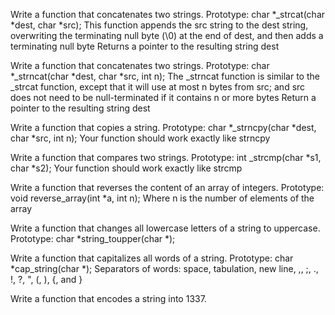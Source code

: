 Write a function that concatenates two strings.
Prototype: char *_strcat(char *dest, char *src);
This function appends the src string to the dest string, overwriting the terminating null byte (\0) at the end of dest, and then adds a terminating null byte
Returns a pointer to the resulting string dest

Write a function that concatenates two strings.
Prototype: char *_strncat(char *dest, char *src, int n);
The _strncat function is similar to the _strcat function, except that
it will use at most n bytes from src; and
src does not need to be null-terminated if it contains n or more bytes
Return a pointer to the resulting string dest

Write a function that copies a string.
Prototype: char *_strncpy(char *dest, char *src, int n);
Your function should work exactly like strncpy

Write a function that compares two strings.
Prototype: int _strcmp(char *s1, char *s2);
Your function should work exactly like strcmp

Write a function that reverses the content of an array of integers.
Prototype: void reverse_array(int *a, int n);
Where n is the number of elements of the array

Write a function that changes all lowercase letters of a string to uppercase.
Prototype: char *string_toupper(char *);

Write a function that capitalizes all words of a string.
Prototype: char *cap_string(char *);
Separators of words: space, tabulation, new line, ,, ;, ., !, ?, ", (, ), {, and }

Write a function that encodes a string into 1337.
